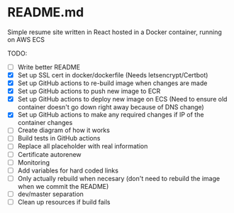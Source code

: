 # README.md
Simple resume site written in React hosted in a Docker container, running on AWS ECS

  TODO:
- [ ] Write better README
- [X] Set up SSL cert in docker/dockerfile (Needs letsencrypt/Certbot)
- [X] Set up GitHub actions to re-build image when changes are made
- [X] Set up GitHub actions to push new image to ECR 
- [X] Set up GitHub actions to deploy new image on ECS (Need to ensure old container doesn't go down right away because of DNS change)
- [X] Set up GitHub actions to make any required changes if IP of the container changes
- [ ] Create diagram of how it works
- [ ] Build tests in GitHub actions
- [ ] Replace all placeholder with real information
- [ ] Certificate autorenew
- [ ] Monitoring
- [ ] Add variables for hard coded links
- [ ] Only actually rebuild when necesary (don't need to rebuild the image when we commit the README)
- [ ] dev/master separation
- [ ] Clean up resources if build fails       